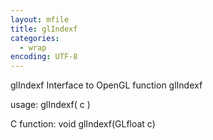 ```yaml
---
layout: mfile
title: glIndexf
categories:
  - wrap
encoding: UTF-8
---
```


glIndexf  Interface to OpenGL function glIndexf

usage:  glIndexf( c )

C function:  void glIndexf(GLfloat c)